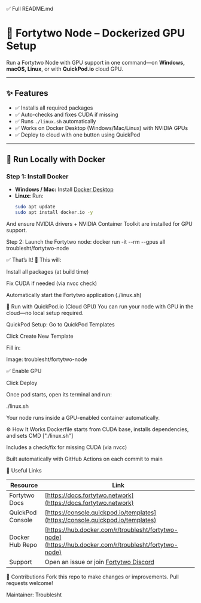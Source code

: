 ✅ Full README.md

# 🧠 Fortytwo Node – Dockerized GPU Setup

Run a Fortytwo Node with GPU support in one command—on **Windows, macOS, Linux**, or with **QuickPod.io** cloud GPU.

---

## ✨ Features

- ✅ Installs all required packages
- ✅ Auto-checks and fixes CUDA if missing
- ✅ Runs `./linux.sh` automatically
- ✅ Works on Docker Desktop (Windows/Mac/Linux) with NVIDIA GPUs
- ✅ Deploy to cloud with one button using QuickPod

---

## 🐳 Run Locally with Docker

### Step 1: Install Docker

- **Windows / Mac:** Install [Docker Desktop](https://www.docker.com/products/docker-desktop)
- **Linux:** Run:
  ```bash
  sudo apt update
  sudo apt install docker.io -y
And ensure NVIDIA drivers + NVIDIA Container Toolkit are installed for GPU support.

Step 2: Launch the Fortytwo node:
docker run -it --rm --gpus all troublesht/fortytwo-node

✅ That’s It! 🎉
This will:

Install all packages (at build time)

Fix CUDA if needed (via nvcc check)

Automatically start the Fortytwo application (./linux.sh)

🚀 Run with QuickPod.io (Cloud GPU)
You can run your node with GPU in the cloud—no local setup required.

QuickPod Setup:
Go to QuickPod Templates

Click Create New Template

Fill in:

Image: troublesht/fortytwo-node


✅ Enable GPU

Click Deploy

Once pod starts, open its terminal and run:

./linux.sh


Your node runs inside a GPU-enabled container automatically.

⚙️ How It Works
Dockerfile starts from CUDA base, installs dependencies, and sets CMD ["./linux.sh"]

Includes a check/fix for missing CUDA (via nvcc)

Built automatically with GitHub Actions on each commit to main

📎 Useful Links

| Resource         | Link                                                                                                   |
| ---------------- | ------------------------------------------------------------------------------------------------------ |
| Fortytwo Docs    | [https://docs.fortytwo.network](https://docs.fortytwo.network)                                         |
| QuickPod Console | [https://console.quickpod.io/templates](https://console.quickpod.io/templates)                         |
| Docker Hub Repo  | [https://hub.docker.com/r/troublesht/fortytwo-node](https://hub.docker.com/r/troublesht/fortytwo-node) |
| Support          | Open an issue or join [Fortytwo Discord](https://discord.gg/fortytwo)                                  |

👥 Contributions
Fork this repo to make changes or improvements. Pull requests welcome!

Maintainer: Troublesht

